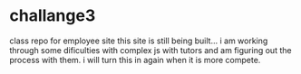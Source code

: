 # challange3
class repo for employee site
this site is still being built...
i am working through some dificulties with complex js with tutors and am figuring out the process with them.
i will turn this in again when it is more compete.
